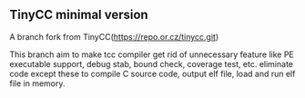 ## TinyCC minimal version


A branch fork from TinyCC(https://repo.or.cz/tinycc.git)


This branch aim to make tcc compiler get rid of unnecessary feature like PE executable support, debug stab, bound check, coverage test, etc. eliminate code except these to compile C source code, output elf file, load and run elf file in memory.




